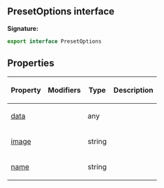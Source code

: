 
## PresetOptions interface

**Signature:**

```typescript
export interface PresetOptions 
```

## Properties

<table><thead><tr><th>

Property


</th><th>

Modifiers


</th><th>

Type


</th><th>

Description


</th></tr></thead>
<tbody><tr><td>

[data](/reference/presetoptions/data.md)


</td><td>


</td><td>

any


</td><td>


</td></tr>
<tr><td>

[image](/reference/presetoptions/image.md)


</td><td>


</td><td>

string


</td><td>


</td></tr>
<tr><td>

[name](/reference/presetoptions/name.md)


</td><td>


</td><td>

string


</td><td>


</td></tr>
</tbody></table>
